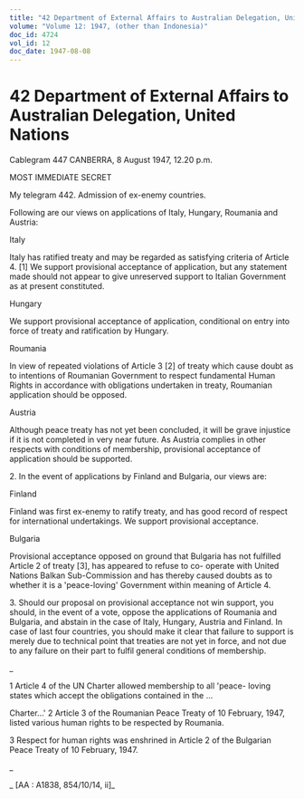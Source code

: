 ```yaml
---
title: "42 Department of External Affairs to Australian Delegation, United Nations"
volume: "Volume 12: 1947, (other than Indonesia)"
doc_id: 4724
vol_id: 12
doc_date: 1947-08-08
---
```


# 42 Department of External Affairs to Australian Delegation, United Nations

Cablegram 447 CANBERRA, 8 August 1947, 12.20 p.m.

MOST IMMEDIATE SECRET

My telegram 442. Admission of ex-enemy countries.

Following are our views on applications of Italy, Hungary, Roumania and Austria:

Italy

Italy has ratified treaty and may be regarded as satisfying criteria of Article 4. [1] We support provisional acceptance of application, but any statement made should not appear to give unreserved support to Italian Government as at present constituted.

Hungary

We support provisional acceptance of application, conditional on entry into force of treaty and ratification by Hungary.

Roumania

In view of repeated violations of Article 3 [2] of treaty which cause doubt as to intentions of Roumanian Government to respect fundamental Human Rights in accordance with obligations undertaken in treaty, Roumanian application should be opposed.

Austria

Although peace treaty has not yet been concluded, it will be grave injustice if it is not completed in very near future. As Austria complies in other respects with conditions of membership, provisional acceptance of application should be supported.

2\. In the event of applications by Finland and Bulgaria, our views are:

Finland

Finland was first ex-enemy to ratify treaty, and has good record of respect for international undertakings. We support provisional acceptance.

Bulgaria

Provisional acceptance opposed on ground that Bulgaria has not fulfilled Article 2 of treaty [3], has appeared to refuse to co- operate with United Nations Balkan Sub-Commission and has thereby caused doubts as to whether it is a 'peace-loving' Government within meaning of Article 4.

3\. Should our proposal on provisional acceptance not win support, you should, in the event of a vote, oppose the applications of Roumania and Bulgaria, and abstain in the case of Italy, Hungary, Austria and Finland. In case of last four countries, you should make it clear that failure to support is merely due to technical point that treaties are not yet in force, and not due to any failure on their part to fulfil general conditions of membership.

_

1 Article 4 of the UN Charter allowed membership to all 'peace- loving states which accept the obligations contained in the ...

Charter...' 2 Article 3 of the Roumanian Peace Treaty of 10 February, 1947, listed various human rights to be respected by Roumania.

3 Respect for human rights was enshrined in Article 2 of the Bulgarian Peace Treaty of 10 February, 1947.

_

_ [AA : A1838, 854/10/14, ii]_
